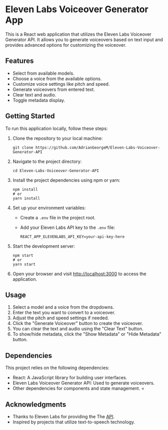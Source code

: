 # Eleven Labs Voiceover Generator App

This is a React web application that utilizes the Eleven Labs Voiceover Generator API. It allows you to generate voiceovers based on text input and provides advanced options for customizing the voiceover.

## Features

- Select from available models.
- Choose a voice from the available options.
- Customize voice settings like pitch and speed.
- Generate voiceovers from entered text.
- Clear text and audio.
- Toggle metadata display.

## Getting Started

To run this application locally, follow these steps:

1. Clone the repository to your local machine:

   ```shell
   git clone https://github.com/AdrianGeorgeM/Eleven-Labs-Voiceover-Generator-API
   ```

2. Navigate to the project directory:

   ```shell
   cd Eleven-Labs-Voiceover-Generator-API
   ```

3. Install the project dependencies using npm or yarn:

   ```shell
   npm install
   # or
   yarn install
   ```

4. Set up your environment variables:

   - Create a `.env` file in the project root.
   - Add your Eleven Labs API key to the `.env` file:

     ```
     REACT_APP_ELEVENLABS_API_KEY=your-api-key-here
     ```

5. Start the development server:

   ```shell
   npm start
   # or
   yarn start
   ```

6. Open your browser and visit [http://localhost:3000](http://localhost:3000) to access the application.

## Usage

1. Select a model and a voice from the dropdowns.
2. Enter the text you want to convert to a voiceover.
3. Adjust the pitch and speed settings if needed.
4. Click the "Generate Voiceover" button to create the voiceover.
5. You can clear the text and audio using the "Clear Text" button.
6. To show/hide metadata, click the "Show Metadata" or "Hide Metadata" button.
   
## Dependencies

This project relies on the following dependencies:

- React: A JavaScript library for building user interfaces.
- Eleven Labs Voiceover Generator API: Used to generate voiceovers.
- Other dependencies for components and state management.
=
## Acknowledgments

- Thanks to Eleven Labs for providing the The [API](https://docs.elevenlabs.io/api-reference/quick-start/introduction).
- Inspired by projects that utilize text-to-speech technology.

